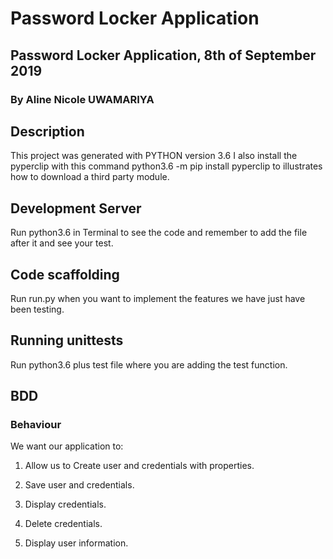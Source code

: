 # Password Locker Application
## Password Locker Application, 8th of September 2019
### By Aline Nicole UWAMARIYA
## Description
This project was generated with PYTHON version 3.6
I also install the pyperclip with this command python3.6 -m pip install pyperclip to illustrates how to download a third party module.

## Development Server
Run python3.6 in Terminal to see the code and remember to add the file after it and see your test.

## Code scaffolding
Run run.py when you want to implement the features we have just have been testing.

## Running unittests
Run python3.6 plus test file where you are adding the test function.

## BDD
### Behaviour
We want our application to:

1. Allow us to Create user and credentials with properties.

2. Save user and credentials.

3. Display credentials.

4. Delete credentials.

5. Display user information.
